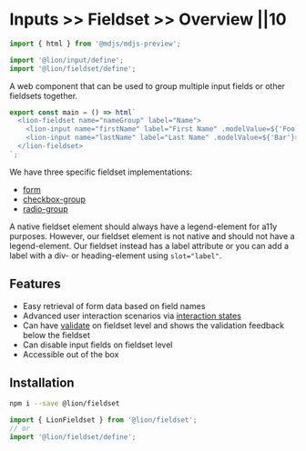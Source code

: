 # Inputs >> Fieldset >> Overview ||10

```js script
import { html } from '@mdjs/mdjs-preview';

import '@lion/input/define';
import '@lion/fieldset/define';
```

A web component that can be used to group multiple input fields or other fieldsets together.

```js preview-story
export const main = () => html`
  <lion-fieldset name="nameGroup" label="Name">
    <lion-input name="firstName" label="First Name" .modelValue=${'Foo'}></lion-input>
    <lion-input name="lastName" label="Last Name" .modelValue=${'Bar'}></lion-input>
  </lion-fieldset>
`;
```

We have three specific fieldset implementations:

- [form](https://github.com/ing-bank/lion/blob/792ff7a95413582f0ac9245a72cb5e0f48922487/docs/components/inputs/form/overview.md)
- [checkbox-group](https://github.com/ing-bank/lion/blob/792ff7a95413582f0ac9245a72cb5e0f48922487/docs/components/inputs/checkbox-group/overview.md)
- [radio-group](https://github.com/ing-bank/lion/blob/792ff7a95413582f0ac9245a72cb5e0f48922487/docs/components/inputs/radio-group/overview.md)

A native fieldset element should always have a legend-element for a11y purposes.
However, our fieldset element is not native and should not have a legend-element.
Our fieldset instead has a label attribute or you can add a label with a div- or heading-element using `slot="label"`.

## Features

- Easy retrieval of form data based on field names
- Advanced user interaction scenarios via [interaction states](https://github.com/ing-bank/lion/blob/792ff7a95413582f0ac9245a72cb5e0f48922487/docs/docs/systems/form/interaction-states.md)
- Can have [validate](https://github.com/ing-bank/lion/blob/792ff7a95413582f0ac9245a72cb5e0f48922487/docs/docs/systems/form/validate.md) on fieldset level and shows the validation feedback below the fieldset
- Can disable input fields on fieldset level
- Accessible out of the box

## Installation

```bash
npm i --save @lion/fieldset
```

```js
import { LionFieldset } from '@lion/fieldset';
// or
import '@lion/fieldset/define';
```
